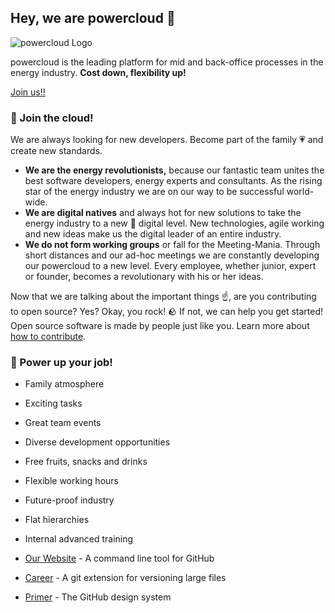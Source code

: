 ## Hey, we are powercloud 👋

![powercloud Logo](https://power.cloud/wp-content/uploads/2020/09/powercloud-logo-1.svg)

powercloud is the leading platform for mid and back-office processes in the energy industry. **Cost down, flexibility up!**

[Join us!!](https://power.cloud/en/career/jobs/)

### 🦦 Join the cloud!

We are always looking for new developers. Become part of the family 💗 and create new standards.

- **We are the energy revolutionists,** because our fantastic team unites the best software developers, energy experts and consultants. As the rising star of the energy industry we are on our way to be successful world-wide.
- **We are digital natives** and always hot for new solutions to take the energy industry to a new  🚀 digital level. New technologies, agile working and new ideas make us the digital leader of an entire industry.
- **We do not form working groups** or fall for the Meeting-Mania. Through short distances and our ad-hoc meetings we are constantly developing our powercloud to a new level. Every employee, whether junior, expert or founder, becomes a revolutionary with his or her ideas.

Now that we are talking about the important things ☝️, are you contributing to open source? Yes? Okay, you rock! 🪨 If not, we can help you get started! Open source software is made by people just like you. Learn more about [how to contribute](https://opensource.guide/).

### 🔧 Power up your job!

- Family atmosphere
- Exciting tasks
- Great team events
- Diverse development opportunities
- Free fruits, snacks and drinks
- Flexible working hours
- Future-proof industry
- Flat hierarchies
- Internal advanced training


- [Our Website](https://power.cloud/) - A command line tool for GitHub
- [Career](https://power.cloud/en/career/jobs/) - A git extension for versioning large files
- [Primer](https://github.com/primer/css) - The GitHub design system

<!--
Made with 🖤
🙇‍♂️🎤⬇️
-->